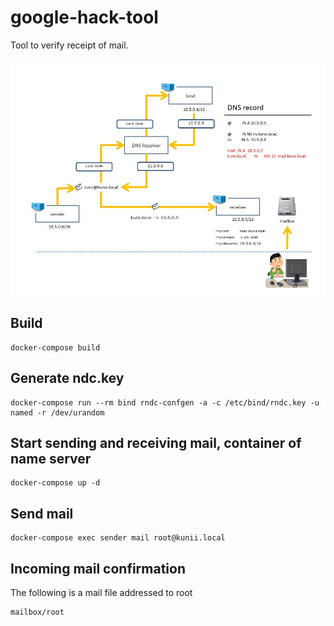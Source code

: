 google-hack-tool
====================
Tool to verify receipt of mail.

![summary](https://github.com/kuniiskywalker/incoming-mail-tester/blob/master/summary.jpg)

Build
--------------------

```
docker-compose build
```

Generate ndc.key
--------------------

```
docker-compose run --rm bind rndc-confgen -a -c /etc/bind/rndc.key -u named -r /dev/urandom
```

Start sending and receiving mail, container of name server
--------------------

```
docker-compose up -d
```

Send mail
--------------------

```
docker-compose exec sender mail root@kunii.local
```

Incoming mail confirmation
--------------------

The following is a mail file addressed to root

```
mailbox/root
```

